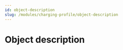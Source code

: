 ```yaml
---
id: object-description
slug: /modules/charging-profile/object-description
---
```

# Object description
